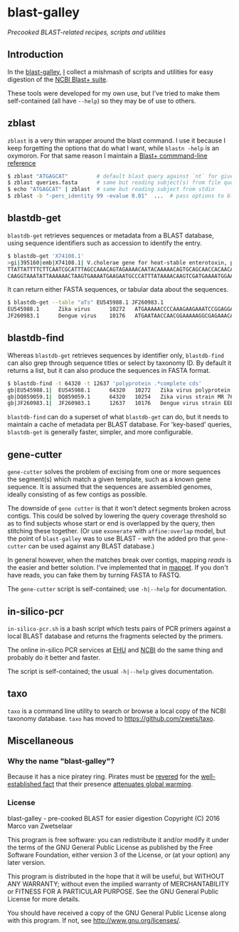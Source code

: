 # blast-galley

_Precooked BLAST-related recipes, scripts and utilities_


## Introduction

In the [blast-galley](https://github.com/zwets/blast-galley),
[I](http://io.zwets.it/) collect a mishmash of scripts and utilities
for easy digestion of the
[NCBI Blast+ suite](http://www.ncbi.nlm.nih.gov/books/NBK1763/).

These tools were developed for my own use, but I've tried to make them
self-contained (all have `--help`) so they may be of use to others.


## zblast

`zblast` is a very thin wrapper around the blast command.  I use it because
I keep forgetting the options that do what I want, while `blastn -help` is
an oxymoron.  For that same reason I maintain a
[Blast+ commmand-line reference](http://io.zwets.it/blast-cmdline-ref)

```bash
$ zblast "ATGAGCAT"         # default blast query against `nt` for given sequence
$ zblast queries.fasta      # same but reading subject(s) from file queries.fasta
$ echo "ATGAGCAT" | zblast  # same but reading subject from stdin
$ zblast -b "-perc_identity 99 -evalue 0.01"  ...  # pass options to blast
```


## blastdb-get

`blastdb-get` retrieves sequences or metadata from a BLAST database, using
sequence identifiers such as accession to identify the entry.

```bash
$ blastdb-get 'X74108.1'
>gi|395160|emb|X74108.1| V.cholerae gene for heat-stable enterotoxin, partial
TTATTATTTTCTTCAATCGCATTTAGCCAAACAGTAGAAAACAATACAAAAACAGTGCAGCAACCACAACAAATTGAAAG
CAAGGTAAATATTAAAAAACTAAGTGAAAATGAAGAATGCCCATTTATAAAACAAGTCGATGAAAATGGAAATCTCATTG
```

It can return either FASTA sequences, or tabular data about the sequences.

```bash
$ blastdb-get --table "aTs" EU545988.1 JF260983.1
EU545988.1      Zika virus      10272   ATGAAAAACCCCAAAGAAGAAATCCGGAGGATCC...
JF260983.1      Dengue virus    10176   ATGAATAACCAACGGAAAAAGGCGAGAAACACGC...
```


## blastdb-find

Whereas `blastdb-get` retrieves sequences by identifier only, `blastdb-find`
can also grep through sequence titles or select by taxonomy ID.  By default
it returns a list, but it can also produce the sequences in FASTA format.

```bash
$ blastdb-find -t 64320 -t 12637 'polyprotein .*complete cds'
gb|EU545988.1|  EU545988.1      64320   10272   Zika virus polyprotein gene, complete cds
gb|DQ859059.1|  DQ859059.1      64320   10254   Zika virus strain MR 766 polyprotein gene, complete cds
gb|JF260983.1|  JF260983.1      12637   10176   Dengue virus strain EEB-17 polyprotein gene, complete cds
```

`blastdb-find` can do a superset of what `blastdb-get` can do, but it needs
to maintain a cache of metadata per BLAST database.  For 'key-based' queries,
`blastdb-get` is generally faster, simpler, and more configurable.


## gene-cutter

`gene-cutter` solves the problem of excising from one or more sequences the
segment(s) which match a given template, such as a known gene sequence.  It
is assumed that the sequences are assembled genomes, ideally consisting of
as few contigs as possible.

The downside of `gene cutter` is that it won't detect segments broken across
contigs.  This could be solved by lowering the query coverage threshold so
as to find subjects whose start or end is overlapped by the query, then
stitching these together.  (Or use `exonerate` with `affine:overlap` model,
but the point of `blast-galley` was to use BLAST - with the added pro that
`gene-cutter` can be used against any BLAST database.)

In general however, when the matches break over contigs, mapping *reads* is
the easier and better solution.  I've implemented that in
[mappet](https://github.com/zwets/mappet).  If you don't have reads, you can
fake them by turning FASTA to FASTQ.

The `gene-cutter` script is self-contained; use `-h|--help` for documentation.


## in-silico-pcr

`in-silico-pcr.sh` is a bash script which tests pairs of PCR primers against a
local BLAST database and returns the fragments selected by the primers.

The online in-silico PCR services at [EHU](http://insilico.ehu.es/PCR/index.php)
and [NCBI](http://www.ncbi.nlm.nih.gov/tools/primer-blast/) do the same thing
and probably do it better and faster.

The script is self-contained; the usual `-h|--help` gives documentation.


## taxo

`taxo` is a command line utility to search or browse a local copy of the
NCBI taxonomy database.  `taxo` has moved to <https://github.com/zwets/taxo>.


## Miscellaneous

### Why the name "blast-galley"?

Because it has a nice piratey ring.  Pirates must be [revered](http://sparrowism.soc.srcf.net/home/pirates.html)
for the [well-established fact](http://www.forbes.com/sites/erikaandersen/2012/03/23/true-fact-the-lack-of-pirates-is-causing-global-warming)
that their presence [attenuates global warming](http://www.venganza.org/about/open-letter/).

### License

blast-galley - pre-cooked BLAST for easier digestion
Copyright (C) 2016  Marco van Zwetselaar

This program is free software: you can redistribute it and/or modify
it under the terms of the GNU General Public License as published by
the Free Software Foundation, either version 3 of the License, or
(at your option) any later version.

This program is distributed in the hope that it will be useful,
but WITHOUT ANY WARRANTY; without even the implied warranty of
MERCHANTABILITY or FITNESS FOR A PARTICULAR PURPOSE.  See the
GNU General Public License for more details.

You should have received a copy of the GNU General Public License
along with this program.  If not, see <http://www.gnu.org/licenses/>.

